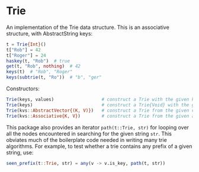 # Trie

An implementation of the Trie data structure. This is an associative
structure, with AbstractString keys:

```julia
t = Trie{Int}()
t["Rob"] = 42
t["Roger"] = 24
haskey(t, "Rob")  # true
get(t, "Rob", nothing)  # 42
keys(t)  # "Rob", "Roger"
keys(subtrie(t, "Ro"))  # "b", "ger"
```

Constructors:

```julia
Trie(keys, values)                  # construct a Trie with the given keys and values
Trie(keys)                          # construct a Trie{Void} with the given keys and with values = nothing
Trie(kvs::AbstractVector{(K, V)})   # construct a Trie from the given vector of (key, value) pairs
Trie(kvs::Associative{K, V})        # construct a Trie from the given associative structure
```

This package also provides an iterator `path(t::Trie, str)` for looping
over all the nodes encountered in searching for the given string `str`.
This obviates much of the boilerplate code needed in writing many trie
algorithms. For example, to test whether a trie contains any prefix of a
given string, use:

```julia
seen_prefix(t::Trie, str) = any(v -> v.is_key, path(t, str))
```
